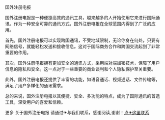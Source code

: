 国外注册电报

国外注册电报是一种便捷高效的通讯工具，越来越多的人开始使用它来进行国际通讯。作为一种安全可靠的通讯方式，国外注册电报在全球范围内得到了广泛的应用。

首先，国外注册电报可以实现跨国通讯，不受地域限制，无论你身在何处，只要有网络信号，就能轻松发送和接收信息。这对于国际商务合作和跨国交流起到了非常重要的作用。

其次，国外注册电报拥有更加安全的通讯方式，采用端对端加密技术，保障了用户信息的隐私和安全。这一点对于一些重要的商业谈判和个人隐私保护至关重要。

此外，国外注册电报还提供了丰富的功能，如语音通话、视频通话、文件传输等，满足了用户多样化的通讯需求。

总的来说，国外注册电报以其便捷、安全、多功能的特点，成为了国际通讯的首选工具，深受用户的喜爱和信赖。

更多 关于国外注册电报 请通过✈与我们联系，感谢阅读,谢谢！[点✈这里联系](https://w.k02.cc)